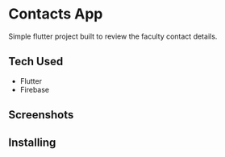 # Contacts App

Simple flutter project built to review the faculty contact details.

## Tech Used
- Flutter 
- Firebase

## Screenshots

## Installing
